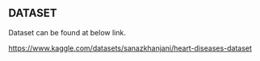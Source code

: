 
## DATASET

Dataset can be found at below link.

https://www.kaggle.com/datasets/sanazkhanjani/heart-diseases-dataset


